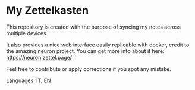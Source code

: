 # My Zettelkasten

This repository is created with the purpose of syncing my notes across multiple devices.

It also provides a nice web interface easily replicable with docker, credit to the amazing neuron project.
You can get more info about it here: https://neuron.zettel.page/

Feel free to contribute or apply corrections if you spot any mistake. 

Languages: IT, EN
